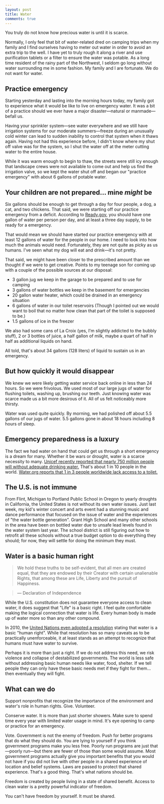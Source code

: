 ```yaml
---
layout: post
title: Water
comments: true
---
```


You truly do not know how precious water is until it is scarce.

Normally, I only feel that bit of water-related dred on camping trips when my family and I find ourselves having to meter out water in order to avoid an extra trip to the well. I have yet to truly rough it along a river and use purification tablets or a filter to ensure the water was potable. As a long time resident of the rainy part of the Northwest, I seldom go long without water surrounding me in some fashion. My family and I are fortunate. We do not want for water.

## Practice emergency

Starting yesterday and lasting into the morning hours today, my family got to experience what it would be like to live on emergency water. It was a bit of a practice should we ever have a major disaster—natural or manmade—befall us.

Having your sprinkler system—see water everywhere and we still have irrigation systems for our moderate summers—freeze during an unusually cold winter can lead to sudden inability to control that system when it thaws again. Having not had this experience before, I didn't know where my shut off valve was for the system, so I shut the water off at the meter cutting water to the entire house.

While it was warm enough to begin to thaw, the streets were still icy enough that landscape crews were not available to come out and help us find the irrigation valve, so we kept the water shut off and began our "practice emergency" with about 6 gallons of potable water.

## Your children are not prepared... mine _might_ be

Six gallons should be enough to get through a day for four people, a dog, a cat, and two chickens. That said, we were starting off our practice emergency from a deficit. According to [Ready.gov](https://www.ready.gov/water), you should have one gallon of water per person per day, and at least a three day supply, to be ready for a emergency.

That would mean we should have started our practice emergency with at least 12 gallons of water for the people in our home. I need to look into how much the animals would need. Fortunately, they are not quite as picky as us humans. I've seen what my dog will eat and drink—it's not pretty.

That said, we might have been closer to the prescribed amount than we thought if we were to get creative. Points to my teenage son for coming up with a couple of the possible sources at our disposal:

* 3 gallon jug we keep in the garage to be prepared and to use for camping
* 3 gallons of water bottles we keep in the basement for emergencies
* 20 gallon water heater, which could be drained in an emergency situation
* 6 gallons of water in our toilet reservoirs (Though I pointed out we would want to boil that no matter how clean that part of the toilet is supposed to be.)
* 1.5 gallons of ice in the freezer

We also had some cans of La Croix (yes, I'm slightly addicted to the bubbly stuff), 2 or 3 bottles of juice, a half gallon of milk, maybe a quart of half in half as additional liquids on hand.

All told, that's about 34 gallons (128 liters) of liquid to sustain us in an emergency.

## But how quickly it would disappear

We knew we were likely getting water service back online in less than 24 hours. So we were frivolous. We used most of our large jugs of water for flushing toilets, washing up, brushing our teeth. Just knowing water was scarce made us a bit more desirous of it. All of us felt noticeably more thirsty.

Water was used quite quickly. By morning, we had polished off about 5.5 gallons of our jugs of water. 5.5 gallons gone in about 18 hours including 8 hours of sleep.

## Emergency preparedness is a luxury

The fact we had water on hand that could get us through a short emergency is a dream for many. Whether it be wars or drought, water is a scarce necessity to many. [Unicef recently reported that nearly 750 million people will without adequate drinking water.](https://www.unicef.org/media/media_81329.html) That's about 1 in 10 people in the world. [Water.org reports that 1 in 3 people worldwide lack access to a toilet.](http://water.org/water-crisis/water-sanitation-facts/)

## The U.S. is not immune

From Flint, Michigan to Portland Public School in Oregon to yearly droughts in California, the United States is not without its own water issues. Just last week, my kid's winter concert and arts event had a stunning music and dance performance that focused on the issue of water and the experiences of "the water bottle generation". Grant High School and many other schools in the area have been on bottled water due to unsafe lead levels found in the water system last year. The school district is still figuring out how to retrofit all these schools without a true budget option to do everything they should; for now, they will settle for doing the minimum they must.

## Water is a basic human right

> We hold these truths to be self-evident, that all men are created equal, that they are endowed by their Creator with certain unalienable Rights, that among these are Life, Liberty and the pursuit of Happiness.

> — Declaration of Independence

While the U.S. constitution does not guarantee everyone access to clean water, it does suggest that "Life" is a basic right. I feel quite comfortable making the logical connection that water is life. Every human body is made up of water more so than any other compound.

In 2010, the [United Nations even adopted a resolution](http://www.un.org/es/comun/docs/?symbol=A/RES/64/292&lang=E) stating that water is a basic "human right". While that resolution has so many caveats as to be practically unenforceable, it at least stands as an attempt to recognize that humans must have water to survive.

Perhaps it is more than just a right. If we do not address this need, we risk violence and collapse of destabilized governments. The world is less safe without addressing basic human needs like water, food, shelter. If we tell people they can only have these basic needs met if they fight for them… then eventually they will fight.

## What can we do

Support nonprofits that recognize the importance of the environment and water's role in human rights. Give. Volunteer.

Conserve water. It is more than just shorter showers. Make sure to spend time every year with limited water usage in mind. It's eye opening to camp or practice for an emergency.

Vote. Government is not the enemy of freedom. Push for better programs that do what they should do. You are lying to yourself if you think government programs make you less free. Poorly run programs are just that—poorly run—but there are fewer of those than some would assume. Most government programs actually give you important benefits that you would not have if you did not live with other people in a shared experience of location and belief systems. Laws are passed to protect that shared experience. That's a good thing. That's what nations should be.

Freedom is created by people living in a state of shared benefit. Access to clean water is a pretty powerful indicator of freedom.

You can't have freedom by yourself. It must be shared.
